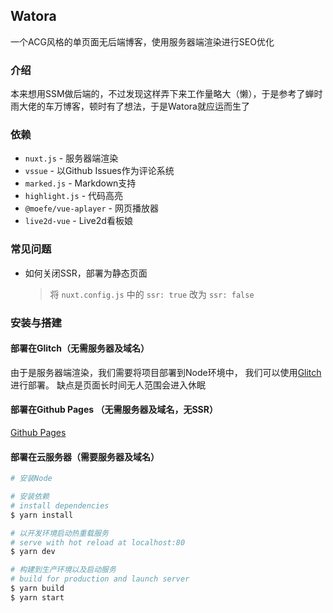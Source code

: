## Watora

一个ACG风格的单页面无后端博客，使用服务器端渲染进行SEO优化
### 介绍
本来想用SSM做后端的，不过发现这样弄下来工作量略大（懒），于是参考了蝉时雨大佬的车万博客，顿时有了想法，于是Watora就应运而生了
### 依赖
- `nuxt.js` - 服务器端渲染
- `vssue` - 以Github Issues作为评论系统
- `marked.js` - Markdown支持
- `highlight.js` - 代码高亮
- `@moefe/vue-aplayer` - 网页播放器
- `live2d-vue` - Live2d看板娘
### 常见问题
- 如何关闭SSR，部署为静态页面
  >将 `nuxt.config.js` 中的 `ssr: true` 改为 `ssr: false`

###  

### 安装与搭建
#### 部署在Glitch（无需服务器及域名）
由于是服务器端渲染，我们需要将项目部署到Node环境中，
我们可以使用[Glitch](https://glitch.com/)进行部署。
缺点是页面长时间无人范围会进入休眠

#### 部署在Github Pages （无需服务器及域名，无SSR）
[Github Pages](https://pages.github.com/)

#### 部署在云服务器（需要服务器及域名）
```zsh
# 安装Node
```

```zsh
# 安装依赖
# install dependencies
$ yarn install

# 以开发环境启动热重载服务
# serve with hot reload at localhost:80
$ yarn dev

# 构建到生产环境以及启动服务
# build for production and launch server
$ yarn build
$ yarn start
```
